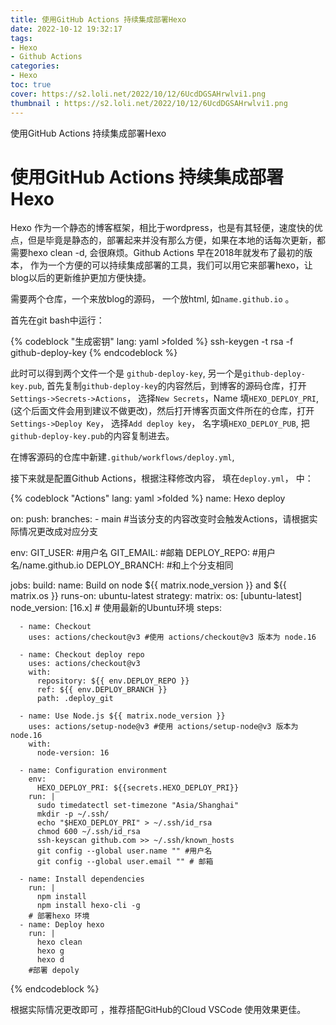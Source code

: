 ```yaml
---
title: 使用GitHub Actions 持续集成部署Hexo
date: 2022-10-12 19:32:17
tags:
- Hexo
- Github Actions
categories:
- Hexo
toc: true
cover: https://s2.loli.net/2022/10/12/6UcdDGSAHrwlvi1.png
thumbnail : https://s2.loli.net/2022/10/12/6UcdDGSAHrwlvi1.png
---
```


使用GitHub Actions 持续集成部署Hexo

<!--more-->

# 使用GitHub Actions 持续集成部署Hexo

Hexo 作为一个静态的博客框架，相比于wordpress，也是有其轻便，速度快的优点，但是毕竟是静态的，部署起来并没有那么方便，如果在本地的话每次更新，都需要hexo clean -d, 会很麻烦。Github Actions 早在2018年就发布了最初的版本， 作为一个方便的可以持续集成部署的工具，我们可以用它来部署hexo，让blog以后的更新维护更加方便快捷。

需要两个仓库，一个来放blog的源码， 一个放html, 如`name.github.io` 。

首先在git bash中运行：

{% codeblock "生成密钥" lang: yaml >folded %}
ssh-keygen -t rsa -f github-deploy-key
{% endcodeblock %}

此时可以得到两个文件一个是 `github-deploy-key`, 另一个是`github-deploy-key.pub`, 首先复制`github-deploy-key`的内容然后，到博客的源码仓库，打开`Settings->Secrets->Actions`， 选择`New Secrets`，Name 填`HEXO_DEPLOY_PRI`,(这个后面文件会用到建议不做更改)，然后打开博客页面文件所在的仓库，打开`Settings->Deploy Key`， 选择`Add deploy key`， 名字填`HEXO_DEPLOY_PUB`, 把`github-deploy-key.pub`的内容复制进去。

在博客源码的仓库中新建`.github/workflows/deploy.yml`,

接下来就是配置Github Actions，根据注释修改内容， 填在`deploy.yml`， 中：

{% codeblock "Actions" lang: yaml  >folded %}
name: Hexo deploy

on:
  push:
    branches:
      - main #当该分支的内容改变时会触发Actions，请根据实际情况更改成对应分支

env:
  GIT_USER:      #用户名
  GIT_EMAIL:     #邮箱
  DEPLOY_REPO:   #用户名/name.github.io
  DEPLOY_BRANCH: #和上个分支相同

jobs:
  build:
    name: Build on node ${{ matrix.node_version }} and ${{ matrix.os }}
    runs-on: ubuntu-latest
    strategy:
      matrix:
        os: [ubuntu-latest]
        node_version: [16.x]
    # 使用最新的Ubuntu环境
    steps:

      - name: Checkout
        uses: actions/checkout@v3 #使用 actions/checkout@v3 版本为 node.16

      - name: Checkout deploy repo
        uses: actions/checkout@v3
        with:
          repository: ${{ env.DEPLOY_REPO }}
          ref: ${{ env.DEPLOY_BRANCH }}
          path: .deploy_git

      - name: Use Node.js ${{ matrix.node_version }}
        uses: actions/setup-node@v3 #使用 actions/setup-node@v3 版本为 node.16
        with:
          node-version: 16

      - name: Configuration environment
        env:
          HEXO_DEPLOY_PRI: ${{secrets.HEXO_DEPLOY_PRI}}
        run: |
          sudo timedatectl set-timezone "Asia/Shanghai"
          mkdir -p ~/.ssh/
          echo "$HEXO_DEPLOY_PRI" > ~/.ssh/id_rsa
          chmod 600 ~/.ssh/id_rsa
          ssh-keyscan github.com >> ~/.ssh/known_hosts
          git config --global user.name "" #用户名
          git config --global user.email "" # 邮箱

      - name: Install dependencies
        run: |
          npm install
          npm install hexo-cli -g
        # 部署hexo 环境
      - name: Deploy hexo
        run: |
          hexo clean
          hexo g
          hexo d
        #部署 depoly
{% endcodeblock %}

根据实际情况更改即可 ，推荐搭配GitHub的Cloud VSCode 使用效果更佳。